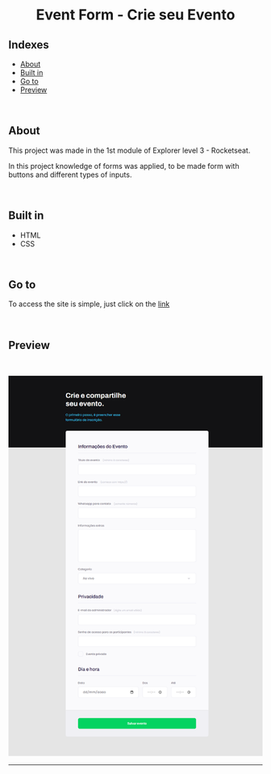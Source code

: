 <h1 align="center">
Event Form - Crie seu Evento
</h1>

## Indexes

- [About](#about)
- [Built in](#built_in)
- [Go to](#go_to)
- [Preview](#preview)

<br>

## About <a name = "about"></a>

This project was made in the 1st module of Explorer level 3 - Rocketseat.

In this project knowledge of forms was applied, to be made form with buttons and different types of inputs.

<br>

## Built in <a name = "built_in"></a>

- HTML
- CSS

<br>

## Go to <a name = "go_to"></a>

To access the site is simple, just click on the <a href = "https://event-form-tau.vercel.app">link</a>

<br>

## Preview <a name = "preview"></a>

<br>

![Preview](assets/PC.png)

<hr>


